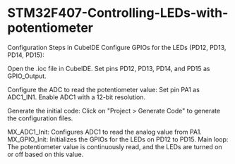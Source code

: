 # STM32F407-Controlling-LEDs-with-potentiometer
Configuration Steps in CubeIDE
Configure GPIOs for the LEDs (PD12, PD13, PD14, PD15):

Open the .ioc file in CubeIDE.
Set pins PD12, PD13, PD14, and PD15 as GPIO_Output.

Configure the ADC to read the potentiometer value:
Set pin PA1 as ADC1_IN1.
Enable ADC1 with a 12-bit resolution.

Generate the initial code:
Click on "Project > Generate Code" to generate the configuration files.

MX_ADC1_Init: Configures ADC1 to read the analog value from PA1.
MX_GPIO_Init: Initializes the GPIOs for the LEDs on PD12 to PD15.
Main loop: The potentiometer value is continuously read, and the LEDs are turned on or off based on this value.
